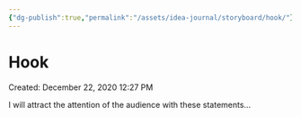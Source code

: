 ```yaml
---
{"dg-publish":true,"permalink":"/assets/idea-journal/storyboard/hook/"}
---
```


# Hook

Created: December 22, 2020 12:27 PM

I will attract the attention of the audience with these statements...